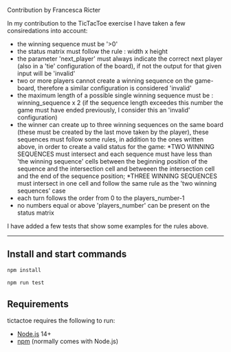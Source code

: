 Contribution by Francesca Ricter

In my contribution to the TicTacToe exercise I have taken a few consiredations into account:
- the winning sequence must be '>0' 
- the status matrix must follow the rule : width x height 
- the parameter 'next_player' must always indicate the correct next player (also in a 'tie' configuration of the board), if not the output for that given input will be 'invalid'
- two or more players cannot create a winning sequence on the game-board, therefore a similar configuration is considered 'invalid'
- the maximum length of a possible single winning sequence must be : winning_sequence x 2 (if the sequence length exceedes this number the game must have ended previously, I consider this an 'invalid' configuration)
- the winner can create up to three winning sequences on the same board (these must be created by the last move taken by the player),    these sequences must follow some rules, in addition to the ones written above, in order to create a valid status for the game:
     *TWO WINNING SEQUENCES must intersect and each sequence must have less than 'the winning sequence' cells between the beginning position of the sequence and the intersection cell and betweeen the intersection cell and the end of the sequence position;
     *THREE WINNING SEQUENCES must intersect in one cell and follow the same rule as the 'two winning sequences' case
- each turn follows the order from 0 to the players_number-1  
- no numbers equal or above 'players_number' can be present on the status matrix        

I have added a few tests that show some examples for the rules above. 

_________________________________________________________________________________________________________________________________________




Install and start commands
------------
```bash
npm install
```
```bash
npm run test
```

Requirements
------------

tictactoe requires the following to run:

  * [Node.js][node] 14+
  * [npm][npm] (normally comes with Node.js)


[node]: https://nodejs.org/
[npm]: https://www.npmjs.com/
